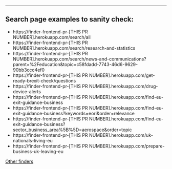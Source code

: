 
---

## Search page examples to sanity check:

- https://finder-frontend-pr-[THIS PR NUMBER].herokuapp.com/search/all
- https://finder-frontend-pr-[THIS PR NUMBER].herokuapp.com/search/research-and-statistics
- https://finder-frontend-pr-[THIS PR NUMBER].herokuapp.com/search/news-and-communications?parent=%2Feducation&topic=c58fdadd-7743-46d6-9629-90bb3ccc4ef0
- https://finder-frontend-pr-[THIS PR NUMBER].herokuapp.com/get-ready-brexit-check/questions
- https://finder-frontend-pr-[THIS PR NUMBER].herokuapp.com/drug-device-alerts
- https://finder-frontend-pr-[THIS PR NUMBER].herokuapp.com/find-eu-exit-guidance-business
- https://finder-frontend-pr-[THIS PR NUMBER].herokuapp.com/find-eu-exit-guidance-business?keywords=eori&order=relevance
- https://finder-frontend-pr-[THIS PR NUMBER].herokuapp.com/find-eu-exit-guidance-business?sector_business_area%5B%5D=aerospace&order=topic
- https://finder-frontend-pr-[THIS PR NUMBER].herokuapp.com/uk-nationals-living-eu
- https://finder-frontend-pr-[THIS PR NUMBER].herokuapp.com/prepare-business-uk-leaving-eu

[Other finders](https://live-stuff.herokuapp.com/finders)

